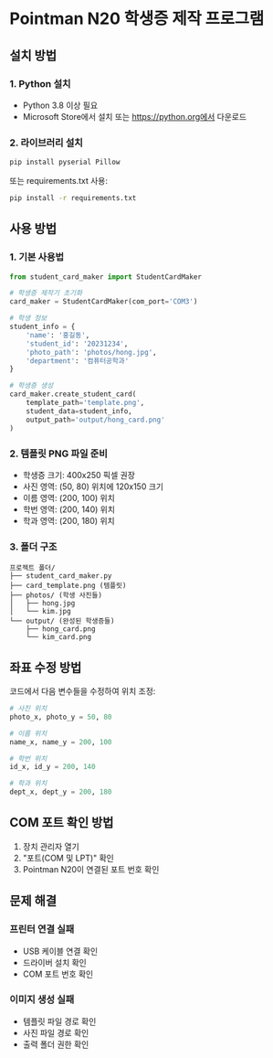 # Pointman N20 학생증 제작 프로그램

## 설치 방법

### 1. Python 설치
- Python 3.8 이상 필요
- Microsoft Store에서 설치 또는 https://python.org에서 다운로드

### 2. 라이브러리 설치
```bash
pip install pyserial Pillow
```

또는 requirements.txt 사용:
```bash
pip install -r requirements.txt
```

## 사용 방법

### 1. 기본 사용법
```python
from student_card_maker import StudentCardMaker

# 학생증 제작기 초기화
card_maker = StudentCardMaker(com_port='COM3')

# 학생 정보
student_info = {
    'name': '홍길동',
    'student_id': '20231234', 
    'photo_path': 'photos/hong.jpg',
    'department': '컴퓨터공학과'
}

# 학생증 생성
card_maker.create_student_card(
    template_path='template.png',
    student_data=student_info,
    output_path='output/hong_card.png'
)
```

### 2. 템플릿 PNG 파일 준비
- 학생증 크기: 400x250 픽셀 권장
- 사진 영역: (50, 80) 위치에 120x150 크기
- 이름 영역: (200, 100) 위치
- 학번 영역: (200, 140) 위치
- 학과 영역: (200, 180) 위치

### 3. 폴더 구조
```
프로젝트 폴더/
├── student_card_maker.py
├── card_template.png (템플릿)
├── photos/ (학생 사진들)
│   ├── hong.jpg
│   └── kim.jpg
└── output/ (완성된 학생증들)
    ├── hong_card.png
    └── kim_card.png
```

## 좌표 수정 방법

코드에서 다음 변수들을 수정하여 위치 조정:

```python
# 사진 위치
photo_x, photo_y = 50, 80

# 이름 위치  
name_x, name_y = 200, 100

# 학번 위치
id_x, id_y = 200, 140

# 학과 위치
dept_x, dept_y = 200, 180
```

## COM 포트 확인 방법

1. 장치 관리자 열기
2. "포트(COM 및 LPT)" 확인
3. Pointman N20이 연결된 포트 번호 확인

## 문제 해결

### 프린터 연결 실패
- USB 케이블 연결 확인
- 드라이버 설치 확인
- COM 포트 번호 확인

### 이미지 생성 실패
- 템플릿 파일 경로 확인
- 사진 파일 경로 확인
- 출력 폴더 권한 확인
